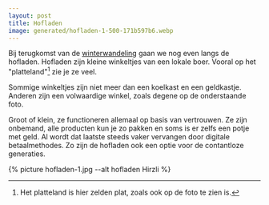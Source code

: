 ```yaml
---
layout: post
title: Hofladen
image: generated/hofladen-1-500-171b597b6.webp
---
```


Bij terugkomst van de [winterwandeling](https://roaldin.ch/winterwandeling/) gaan we nog even langs de hofladen. Hofladen zijn kleine winkeltjes van een lokale boer. Vooral op het "platteland"[^1] zie je ze veel.

Sommige winkeltjes zijn niet meer dan een koelkast en een geldkastje. Anderen zijn een volwaardige winkel, zoals degene op de onderstaande foto.

Groot of klein, ze functioneren allemaal op basis van vertrouwen. Ze zijn onbemand, alle producten kun je zo pakken en soms is er zelfs een potje met geld. Al wordt dat laatste steeds vaker vervangen door digitale betaalmethodes. Zo zijn de hofladen ook een optie voor de contantloze generaties.

{% picture hofladen-1.jpg --alt hofladen Hirzli %}

[^1]: Het platteland is hier zelden plat, zoals ook op de foto te zien is.
